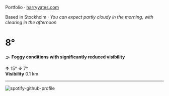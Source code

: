 Portfolio · [harryyates.com](https://harryyates.com)

<!-- WEATHER_START -->
Based in Stockholm · *You can expect partly cloudy in the morning, with clearing in the afternoon*

# 8°
🌫️ **Foggy conditions with significantly reduced visibility**

**↑** 15° **↓** 7°  
**Visibility** 0.1 km

---
<!-- WEATHER_END -->

<p align="left">
  <a>
    <img src="https://spotify-github-profile.kittinanx.com/api/view?uid=bigbello&cover_image=true&theme=natemoo-re&show_offline=true&background_color=121212&interchange=false&bar_color=53b14f&bar_color_cover=false" alt="spotify-github-profile">
  </a>
</p>